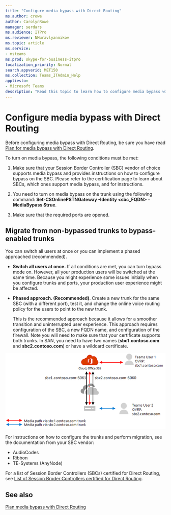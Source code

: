 ```yaml
---
title: "Configure media bypass with Direct Routing"
ms.author: crowe
author: CarolynRowe
manager: serdars
ms.audience: ITPro
ms.reviewer: NMuravlyannikov
ms.topic: article
ms.service:  
- msteams
ms.prod: skype-for-business-itpro
localization_priority: Normal
search.appverid: MET150
ms.collection: Teams_ITAdmin_Help
appliesto:
- Microsoft Teams
description: "Read this topic to learn how to configure media bypass with Phone System Direct Routing."
---
```


# Configure media bypass with Direct Routing

Before configuring media bypass with Direct Routing, be sure you have read [Plan for media bypass with Direct Routing](direct-routing-plan-media-bypass.md).

To turn on media bypass, the following conditions must be met:

1.	Make sure that your Session Border Controller (SBC) vendor of choice supports media bypass and provides instructions on how to configure bypass on the SBC. Please refer to the certification page to learn about SBCs, which ones support media bypass, and for instructions.

2.	You need to turn on media bypass on the trunk using the following command:  **Set-CSOnlinePSTNGateway -Identity <sbc_FQDN> -MediaBypass $true**.

3.	Make sure that the required ports are opened. 


## Migrate from non-bypassed trunks to bypass-enabled trunks

You can switch all users at once or you can implement a phased approached (recommended).

- **Switch all users at once.** If all conditions are met, you can turn bypass mode on. However, all your production users will be switched at the same time. Because you might experience some issues initially when you configure trunks and ports, your production user experience might be affected. 

- **Phased approach. (Recommended)**.  Create a new trunk for the same SBC (with a different port), test it, and change the online voice routing policy for the users to point to the new trunk. 

  This is the recommended approach because it allows for a smoother transition and uninterrupted user experience. This approach requires configuration of the SBC, a new FQDN name, and configuration of the firewall. Note you will need to make sure that your certificate supports both trunks. In SAN, you need to have two names (**sbc1.contoso.com** and **sbc2.contoso.com**) or have a wildcard certificate.

![Migrate from non-bypassed trunks to bypass-enabled trunks)](media/direct-routing-media-bypass-8.png)

For instructions on how to configure the trunks and perform migration, see the documentation from your SBC vendor:

- AudioCodes
- Ribbon
- TE-Systems (AnyNode)    

For a list of Session Border Controllers (SBCs) certified for Direct Routing, see [List of Session Broder Controllers certified for Direct Routing](direct-routing-border-controllers.md).



## See also

[Plan media bypass with Direct Routing](direct-routing-plan-media-bypass.md)



